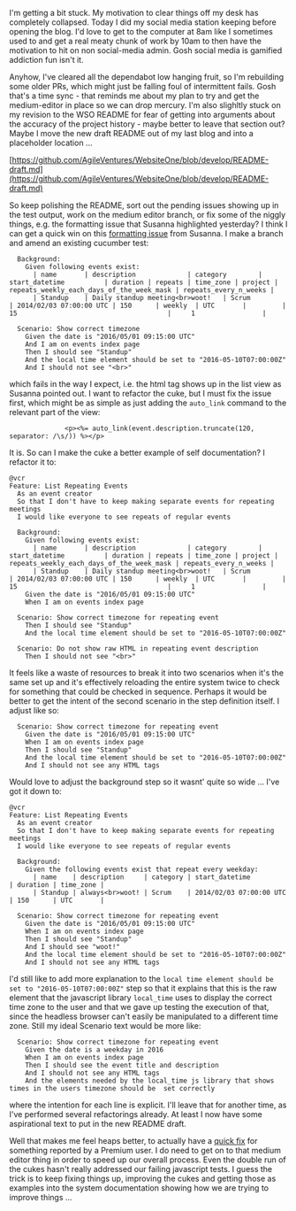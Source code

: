 I'm getting a bit stuck.  My motivation to clear things off my desk has completely collapsed.  Today I did my social media station keeping before opening the blog.  I'd love to get to the computer at 8am like I sometimes used to and get a real meaty chunk of work by 10am to then have the motivation to hit on non social-media admin.  Gosh social media is gamified addiction fun isn't it.

Anyhow, I've cleared all the dependabot low hanging fruit, so I'm rebuilding some older PRs, which might just be falling foul of intermittent fails.  Gosh that's a time sync - that reminds me about my plan to try and get the medium-editor in place so we can drop mercury.  I'm also slighltly stuck on my revision to the WSO README for fear of getting into arguments about the accuracy of the project history - maybe better to leave that section out?  Maybe I move the new draft README out of my last blog and into a placeholder location ...

[https://github.com/AgileVentures/WebsiteOne/blob/develop/README-draft.md](https://github.com/AgileVentures/WebsiteOne/blob/develop/README-draft.md)

So keep polishing the README, sort out the pending issues showing up in the test output, work on the medium editor branch, or fix some of the niggly things, e.g. the formatting issue that Susanna highlighted yesterday?  I think I can get a quick win on this [formatting issue](https://github.com/AgileVentures/WebsiteOne/issues/1994) from Susanna.  I make a branch and amend an existing cucumber test:

```gherkin
  Background:
    Given following events exist:
      | name       | description             | category        | start_datetime          | duration | repeats | time_zone | project | repeats_weekly_each_days_of_the_week_mask | repeats_every_n_weeks |
      | Standup    | Daily standup meeting<br>woot!   | Scrum           | 2014/02/03 07:00:00 UTC | 150      | weekly  | UTC       |         |   15                                      |     1                 |

  Scenario: Show correct timezone
    Given the date is "2016/05/01 09:15:00 UTC"
    And I am on events index page
    Then I should see "Standup"
    And the local time element should be set to "2016-05-10T07:00:00Z"
    And I should not see "<br>"
```

which fails in the way I expect, i.e. the html tag shows up in the list view as Susanna pointed out.  I want to refactor the cuke, but I must fix the issue first, which might be as simple as just adding the `auto_link` command to the relevant part of the view:

```erb
              <p><%= auto_link(event.description.truncate(120, separator: /\s/)) %></p>
```
  
It is.  So can I make the cuke a better example of self documentation?  I refactor it to:

```gherkin
@vcr
Feature: List Repeating Events
  As an event creator
  So that I don't have to keep making separate events for repeating meetings
  I would like everyone to see repeats of regular events

  Background:
    Given following events exist:
      | name       | description             | category        | start_datetime          | duration | repeats | time_zone | project | repeats_weekly_each_days_of_the_week_mask | repeats_every_n_weeks |
      | Standup    | Daily standup meeting<br>woot!   | Scrum           | 2014/02/03 07:00:00 UTC | 150      | weekly  | UTC       |         |   15                                      |     1                 |
    Given the date is "2016/05/01 09:15:00 UTC"
    When I am on events index page

  Scenario: Show correct timezone for repeating event
    Then I should see "Standup"
    And the local time element should be set to "2016-05-10T07:00:00Z"

  Scenario: Do not show raw HTML in repeating event description
    Then I should not see "<br>"
```

It feels like a waste of resources to break it into two scenarios when it's the same set up and it's effectively reloading the entire system twice to check for something that could be checked in sequence.  Perhaps it would be better to get the intent of the second scenario in the step definition itself.  I adjust like so:

```
  Scenario: Show correct timezone for repeating event
    Given the date is "2016/05/01 09:15:00 UTC"
    When I am on events index page
    Then I should see "Standup"
    And the local time element should be set to "2016-05-10T07:00:00Z"
    And I should not see any HTML tags
```

Would love to adjust the background step so it wasnt' quite so wide ... I've got it down to:

```gherkin
@vcr
Feature: List Repeating Events
  As an event creator
  So that I don't have to keep making separate events for repeating meetings
  I would like everyone to see repeats of regular events

  Background:
    Given the following events exist that repeat every weekday:
      | name    | description     | category | start_datetime          | duration | time_zone |
      | Standup | always<br>woot! | Scrum    | 2014/02/03 07:00:00 UTC | 150      | UTC       |

  Scenario: Show correct timezone for repeating event
    Given the date is "2016/05/01 09:15:00 UTC"
    When I am on events index page
    Then I should see "Standup"
    And I should see "woot!"
    And the local time element should be set to "2016-05-10T07:00:00Z"
    And I should not see any HTML tags
```

I'd still like to add more explanation to the `local time element should be set to "2016-05-10T07:00:00Z"` step so that it explains that this is the raw element that the javascript library `local_time` uses to display the correct time zone to the user and that we gave up testing the execution of that, since the headless browser can't easily be manipulated to a different time zone.  Still my ideal Scenario text would be more like:

```
  Scenario: Show correct timezone for repeating event
    Given the date is a weekday in 2016
    When I am on events index page
    Then I should see the event title and description
    And I should not see any HTML tags
    And the elements needed by the local_time js library that shows times in the users timezone should be  set correctly
```

where the intention for each line is explicit.  I'll leave that for another time, as I've performed several refactorings already.  At least I now have some aspirational text to put in the new README draft.

Well that makes me feel heaps better, to actually have a [quick fix](https://github.com/AgileVentures/WebsiteOne/pull/1995) for something reported by a Premium user.  I do need to get on to that medium editor thing in order to speed up our overall process.  Even the double run of the cukes hasn't really addressed our failing javascript tests.  I guess the trick is to keep fixing things up, improving the cukes and getting those as examples into the system documentation showing how we are trying to improve things ...


